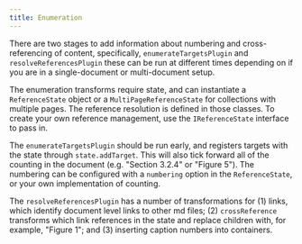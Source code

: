 ```yaml
---
title: Enumeration
---
```


There are two stages to add information about numbering and cross-referencing of content, specifically, `enumerateTargetsPlugin` and `resolveReferencesPlugin` these can be run at different times depending on if you are in a single-document or multi-document setup.

The enumeration transforms require state, and can instantiate a `ReferenceState` object or a `MultiPageReferenceState` for collections with multiple pages. The reference resolution is defined in those classes. To create your own reference management, use the `IReferenceState` interface to pass in.

The `enumerateTargetsPlugin` should be run early, and registers targets with the state through `state.addTarget`. This will also tick forward all of the counting in the document (e.g. "Section 3.2.4" or "Figure 5"). The numbering can be configured with a `numbering` option in the `ReferenceState`, or your own implementation of counting.

The `resolveReferencesPlugin` has a number of transformations for (1) links, which identify document level links to other md files; (2) `crossReference` transforms which link references in the state and replace children with, for example, "Figure 1"; and (3) inserting caption numbers into containers.

